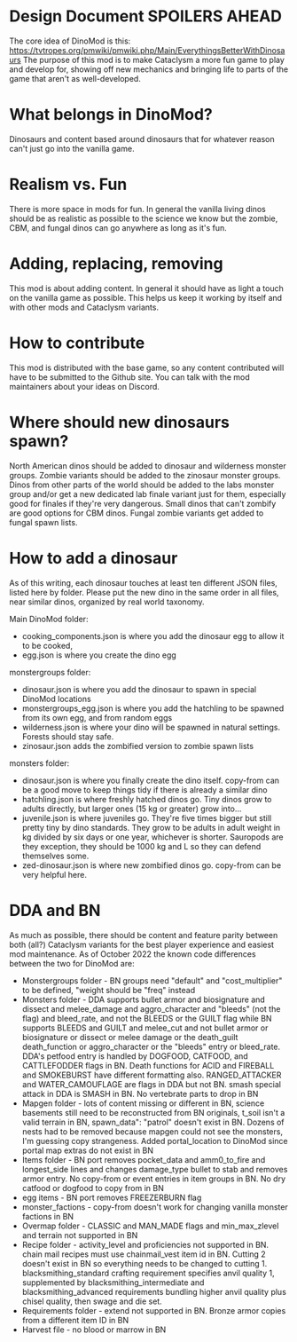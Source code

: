 # Design Document SPOILERS AHEAD

The core idea of DinoMod is this:
https://tvtropes.org/pmwiki/pmwiki.php/Main/EverythingsBetterWithDinosaurs The purpose of this mod
is to make Cataclysm a more fun game to play and develop for, showing off new mechanics and bringing
life to parts of the game that aren't as well-developed.

# What belongs in DinoMod?

Dinosaurs and content based around dinosaurs that for whatever reason can't just go into the vanilla
game.

# Realism vs. Fun

There is more space in mods for fun. In general the vanilla living dinos should be as realistic as
possible to the science we know but the zombie, CBM, and fungal dinos can go anywhere as long as
it's fun.

# Adding, replacing, removing

This mod is about adding content. In general it should have as light a touch on the vanilla game as
possible. This helps us keep it working by itself and with other mods and Cataclysm variants.

# How to contribute

This mod is distributed with the base game, so any content contributed will have to be submitted to
the Github site. You can talk with the mod maintainers about your ideas on Discord.

# Where should new dinosaurs spawn?

North American dinos should be added to dinosaur and wilderness monster groups. Zombie variants
should be added to the zinosaur monster groups. Dinos from other parts of the world should be added
to the labs monster group and/or get a new dedicated lab finale variant just for them, especially
good for finales if they're very dangerous. Small dinos that can't zombify are good options for CBM
dinos. Fungal zombie variants get added to fungal spawn lists.

# How to add a dinosaur

As of this writing, each dinosaur touches at least ten different JSON files, listed here by folder.
Please put the new dino in the same order in all files, near similar dinos, organized by real world
taxonomy.

Main DinoMod folder:

- cooking_components.json is where you add the dinosaur egg to allow it to be cooked,
- egg.json is where you create the dino egg

monstergroups folder:

- dinosaur.json is where you add the dinosaur to spawn in special DinoMod locations
- monstergroups_egg.json is where you add the hatchling to be spawned from its own egg, and from
  random eggs
- wilderness.json is where your dino will be spawned in natural settings. Forests should stay safe.
- zinosaur.json adds the zombified version to zombie spawn lists

monsters folder:

- dinosaur.json is where you finally create the dino itself. copy-from can be a good move to keep
  things tidy if there is already a similar dino
- hatchling.json is where freshly hatched dinos go. Tiny dinos grow to adults directly, but larger
  ones (15 kg or greater) grow into...
- juvenile.json is where juveniles go. They're five times bigger but still pretty tiny by dino
  standards. They grow to be adults in adult weight in kg divided by six days or one year, whichever
  is shorter. Sauropods are they exception, they should be 1000 kg and L so they can defend
  themselves some.
- zed-dinosaur.json is where new zombified dinos go. copy-from can be very helpful here.

# DDA and BN

As much as possible, there should be content and feature parity between both (all?) Cataclysm
variants for the best player experience and easiest mod maintenance. As of October 2022 the known
code differences between the two for DinoMod are:

- Monstergroups folder - BN groups need "default" and "cost_multiplier" to be defined, "weight
  should be "freq" instead
- Monsters folder - DDA supports bullet armor and biosignature and dissect and melee_damage and
  aggro_character and "bleeds" (not the flag) and bleed_rate, and not the BLEEDS or the GUILT flag
  while BN supports BLEEDS and GUILT and melee_cut and not bullet armor or biosignature or dissect
  or melee damage or the death_guilt death_function or aggro_character or the "bleeds" entry or
  bleed_rate. DDA's petfood entry is handled by DOGFOOD, CATFOOD, and CATTLEFODDER flags in BN.
  Death functions for ACID and FIREBALL and SMOKEBURST have different formatting also.
  RANGED_ATTACKER and WATER_CAMOUFLAGE are flags in DDA but not BN. smash special attack in DDA is
  SMASH in BN. No vertebrate parts to drop in BN
- Mapgen folder - lots of content missing or different in BN, science basements still need to be
  reconstructed from BN originals, t_soil isn't a valid terrain in BN, spawn_data": "patrol" doesn't
  exist in BN. Dozens of nests had to be removed because mapgen could not see the monsters, I'm
  guessing copy strangeness. Added portal_location to DinoMod since portal map extras do not exist
  in BN
- Items folder - BN port removes pocket_data and amm0_to_fire and longest_side lines and changes
  damage_type bullet to stab and removes armor entry. No copy-from or event entries in item groups
  in BN. No dry catfood or dogfood to copy from in BN
- egg items - BN port removes FREEZERBURN flag
- monster_factions - copy-from doesn't work for changing vanilla monster factions in BN
- Overmap folder - CLASSIC and MAN_MADE flags and min_max_zlevel and terrain not supported in BN
- Recipe folder - activity_level and proficiencies not supported in BN. chain mail recipes must use
  chainmail_vest item id in BN. Cutting 2 doesn't exist in BN so everything needs to be changed to
  cutting 1. blacksmithing_standard crafting requirement specifies anvil quality 1, supplemented by
  blacksmithing_intermediate and blacksmithing_advanced requirements bundling higher anvil quality
  plus chisel quality, then swage and die set.
- Requirements folder - extend not supported in BN. Bronze armor copies from a different item ID in
  BN
- Harvest file - no blood or marrow in BN
